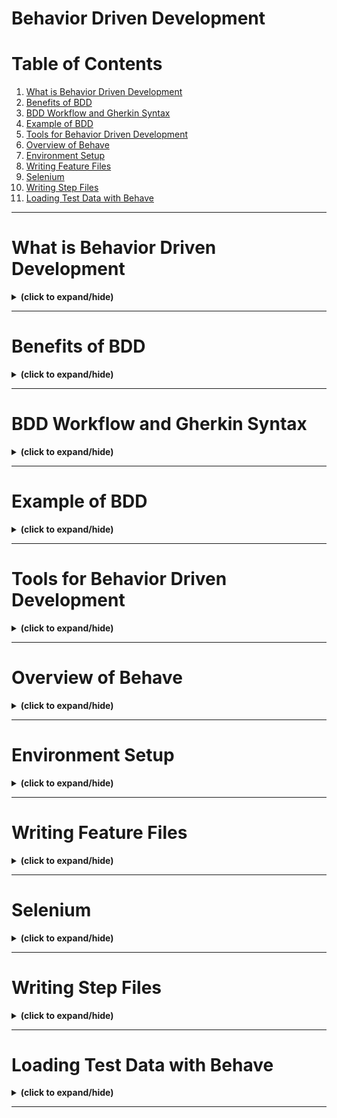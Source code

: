 # Behavior Driven Development

# Table of Contents
1. [What is Behavior Driven Development](#bdd_overview)
2. [Benefits of BDD](#bdd_benefits)
3. [BDD Workflow and Gherkin Syntax](#bdd_workflow_and_gherkin_syntax)
4. [Example of BDD](#bdd_example)
5. [Tools for Behavior Driven Development](#bdd_tools)
6. [Overview of Behave](#overview_of_behave)
7. [Environment Setup](#environment_setup)
8. [Writing Feature Files](#writing_feature_files)
9. [Selenium](#selenium)
10. [Writing Step Files](#writing_step_files)
11. [Loading Test Data with Behave](#loading_test_data_with_behave)

---

<a id="bdd_overview"></a>
# What is Behavior Driven Development
<details close>
<summary><b>(click to expand/hide)</b></summary>
<!-- MarkdownTOC -->

# Behavior-Driven Development (BDD)

## Overview of BDD
- BDD focuses on the system’s external behavior, not internal workings.
- Suitable for integration testing, verifying components work together.
- It emphasizes an "outside-in" approach, prioritizing behaviors impacting business outcomes.
- BDD uses a single syntax for clarity and communication among team members.

## Difference Between BDD and TDD
- **TDD (Test-Driven Development):** Tests the internal functions of a system. Concerned with return codes, data formats, etc. Used for unit testing.
- **BDD (Behavior-Driven Development):** Higher-level testing from the user's perspective. Tests the system's behavior without concern for the internal API calls. It's applicable to integration, system, and acceptance testing levels.

## Example of BDD in Practice
- Virtual shopping cart behavior: Adding or removing items and ensuring the cart reflects these changes.

## Levels of Software Testing
1. **Unit Testing:** Testing individual components for correct functionality.
2. **Integration Testing:** Testing combined units to expose faults in interactions.
3. **System Testing:** End-to-end testing of the complete system against high-level requirements.
4. **User Acceptance Testing:** Users test the system for acceptability.

## BDD in the Software Testing Process
- Typically performed during integration, system, and acceptance testing stages.
- Allows for testing the behavior of a more complete running system.

## Key Takeaways
- BDD is ideal for ensuring the system behaves as users expect.
- BDD fits into higher-level testing phases where behavior observation is possible.

<!-- /MarkdownTOC -->
</details>

---

<a id="bdd_benefits"></a>
# Benefits of BDD
<details close>
<summary><b>(click to expand/hide)</b></summary>
<!-- MarkdownTOC -->

# Benefits of Behavior-Driven Development for Automated Testing

## Key Benefits of BDD
- **Unified Language:** BDD allows for describing behaviors in a single, accessible syntax that domain experts, testers, developers, and stakeholders can understand.
- **Improved Communication:** It facilitates clearer communication among all parties involved in the development process.
- **Natural Syntax:** BDD uses a natural language syntax, particularly given-when-then, which is easier to learn and approach than traditional TDD tools.
- **Gherkin Syntax:** The most common BDD syntax is Gherkin, named after the BDD tool Cucumber, enhancing readability and stakeholder engagement.

## Advantages of BDD Specifications
- **Behavior Description:** Specifies how a system should behave in different scenarios, providing clarity on expected functionality.
- **Documentation Generation:** BDD tools can automatically generate technical and user documentation from specifications, ensuring documentation is always up-to-date.
- **Test Generation:** Allows for automatic creation of tests from specifications, proving that the delivered behavior matches what stakeholders require.

<!-- /MarkdownTOC -->
</details>

---

<a id="bdd_workflow_and_gherkin_syntax"></a>
# BDD Workflow and Gherkin Syntax
<details close>
<summary><b>(click to expand/hide)</b></summary>
<!-- MarkdownTOC -->

# Behavior-Driven Development Workflow and Gherkin Syntax

## BDD Workflow
- Collaboratively explore the problem domain and create scenarios in Gherkin syntax.
- Use a BDD test runner like Behave to automate these scenarios as test cases.
- Behave will identify missing test steps needed to prove system behavior.
- Develop and refine these steps, receiving constant feedback on implementation.
- Maintain a living document that acts as both specification and tests, checked into source control and used in every test run.

## Gherkin Syntax Keywords
- **Given:** Defines preconditions to set up the system state before testing (e.g., "Given I have two items in my shopping cart").
- **When:** Describes an event or action taken (e.g., "When I remove an item from my cart").
- **Then:** Specifies the expected outcome to be verified (e.g., "Then I should only have one item in my shopping cart").
- **And:** Continues a series of similar steps for readability, taking the meaning of the previous Given, When, or Then (e.g., "Given this, And that").
- **But:** Introduces a contrasting step to what should not occur for readability (e.g., "But that is not observed").

<!-- /MarkdownTOC -->
</details>

---

<a id="bdd_example"></a>
# Example of BDD
<details close>
<summary><b>(click to expand/hide)</b></summary>
<!-- MarkdownTOC -->

<!-- /MarkdownTOC -->
</details>

---

<a id="bdd_tools"></a>
# Tools for Behavior Driven Development
<details close>
<summary><b>(click to expand/hide)</b></summary>
<!-- MarkdownTOC -->

<!-- /MarkdownTOC -->
</details>

---

<a id="overview_of_behave"></a>
# Overview of Behave
<details close>
<summary><b>(click to expand/hide)</b></summary>
<!-- MarkdownTOC -->

<!-- /MarkdownTOC -->
</details>

---

<a id="environment_setup"></a>
# Environment Setup
<details close>
<summary><b>(click to expand/hide)</b></summary>
<!-- MarkdownTOC -->

<!-- /MarkdownTOC -->
</details>

---

<a id="writing_feature_files"></a>
# Writing Feature Files
<details close>
<summary><b>(click to expand/hide)</b></summary>
<!-- MarkdownTOC -->

<!-- /MarkdownTOC -->
</details>

---

<a id="selenium"></a>
# Selenium
<details close>
<summary><b>(click to expand/hide)</b></summary>
<!-- MarkdownTOC -->

<!-- /MarkdownTOC -->
</details>

---

<a id="writing_step_files"></a>
# Writing Step Files
<details close>
<summary><b>(click to expand/hide)</b></summary>
<!-- MarkdownTOC -->

<!-- /MarkdownTOC -->
</details>

---

<a id="loading_test_data_with_behave"></a>
# Loading Test Data with Behave
<details close>
<summary><b>(click to expand/hide)</b></summary>
<!-- MarkdownTOC -->

<!-- /MarkdownTOC -->
</details>

---
